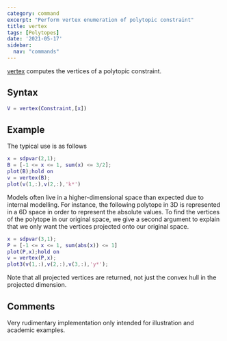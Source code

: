 ```yaml
---
category: command
excerpt: "Perform vertex enumeration of polytopic constraint"
title: vertex
tags: [Polytopes]
date: '2021-05-17'
sidebar:
  nav: "commands"
---
```


[vertex](/command/vertex) computes the vertices of a polytopic constraint.

## Syntax

````matlab
V = vertex(Constraint,[x])
````

## Example
The typical use is as follows

````matlab
x = sdpvar(2,1);
B = [-1 <= x <= 1, sum(x) <= 3/2];
plot(B);hold on
v = vertex(B);
plot(v(1,:),v(2,:),'k*')
````

Models often live in a higher-dimensional space than expected due to internal modelling. For instance, the following polytope in 3D is represented in a 6D space in order to represent the absolute values. To find the vertices of the polytope in our original space, we give a second argument to explain that we only want the vertices projected onto our original space.

````matlab
x = sdpvar(3,1);
P = [-1 <= x <= 1, sum(abs(x)) <= 1]
plot(P,x);hold on
v = vertex(P,x);
plot3(v(1,:),v(2,:),v(3,:),'y*');
````

Note that all projected vertices are returned, not just the convex hull in the projected dimension.


## Comments

Very rudimentary implementation only intended for illustration and academic examples.
